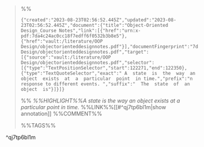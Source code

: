 >%%
>```annotation-json
>{"created":"2023-08-23T02:56:52.445Z","updated":"2023-08-23T02:56:52.445Z","document":{"title":"Object-Oriented Design_Course Notes","link":[{"href":"urn:x-pdf:7da4c24ac0cc18f7edff6f0532b3b8e5"},{"href":"vault:/literature/OOP Design/objectorienteddesignnotes.pdf"}],"documentFingerprint":"7da4c24ac0cc18f7edff6f0532b3b8e5"},"uri":"vault:/literature/OOP Design/objectorienteddesignnotes.pdf","target":[{"source":"vault:/literature/OOP Design/objectorienteddesignnotes.pdf","selector":[{"type":"TextPositionSelector","start":122271,"end":122350},{"type":"TextQuoteSelector","exact":" A  state  is  the  way  an  object  exists  at  a  particular  point  in time.","prefix":"n response to different events. ","suffix":"  The  state  of  an  object  is"}]}]}
>```
>%%
>*%%HIGHLIGHT%%A  state  is  the  way  an  object  exists  at  a  particular  point  in time.*
>%%LINK%%[[#^qj7tp6bl1m|show annotation]]
>%%COMMENT%%
>
>%%TAGS%%
>
^qj7tp6bl1m